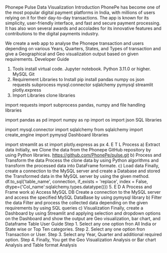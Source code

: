 Phonepe Pulse Data Visualization
Introduction
PhonePe has become one of the most popular digital payment platforms in India, with millions of users relying on it for their day-to-day transactions. The app is known for its simplicity, user-friendly interface, and fast and secure payment processing. It has also won several awards and accolades for its innovative features and contributions to the digital payments industry.

We create a web app to analyse the Phonepe transaction and users depending on various Years, Quarters, States, and Types of transaction and give a Geographical and Geo visualization output based on given requirements.
Developer Guide
1. Tools install
virtual code.
Jupyter notebook.
Python 3.11.0 or higher.
MySQL
Git
2. Requirement Libraries to Install
pip install pandas numpy os json requests subprocess mysql.connector sqlalchemy pymysql streamlit plotly.express
3. Import Libraries
clone libraries

import requests
import subprocess
pandas, numpy and file handling libraries

import pandas as pd
import numpy as np
import os
import json
SQL libraries

import mysql.connector
import sqlalchemy
from sqlalchemy import create_engine
import pymysql
Dashboard libraries

import streamlit as st
import plotly.express as px
4. E T L Process
a) Extract data
Initially, we Clone the data from the Phonepe GitHub repository by using Python libraries. https://github.com/PhonePe/pulse.git
b) Process and Transform the data
Process the clone data by using Python algorithms and transform the processed data into DataFrame formate.
c) Load data
Finally, create a connection to the MySQL server and create a Database and stored the Transformed data in the MySQL server by using the given method. df.to_sql('table_name', connection, if_exists = 'replace', index = False, dtype={'Col_name':sqlalchemy.types.datatype()})
5. E D A Process and Frame work
a) Access MySQL DB
Create a connection to the MySQL server and access the specified MySQL DataBase by using pymysql library
b) Filter the data
Filter and process the collected data depending on the given requirements by using SQL queries
c) Visualization
Finally, create a Dashboard by using Streamlit and applying selection and dropdown options on the Dashboard and show the output are Geo visualization, bar chart, and Dataframe Table
User Guide
Step 1.
Select any one option fron All India or State wise or Top Ten categories.
Step 2.
Select any one option fron Transaction or User.
Step 3.
Select any Year, Quarter and additional required option.
Step 4.
Finally, You get the Geo Visualization Analysis or Bar chart Analysis and Table format Analysis

